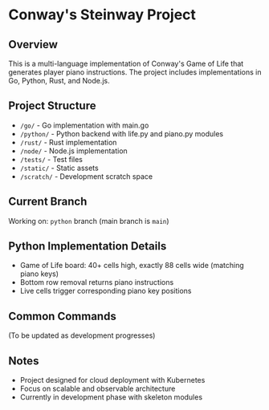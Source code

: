 # Conway's Steinway Project

## Overview
This is a multi-language implementation of Conway's Game of Life that generates player piano instructions. The project includes implementations in Go, Python, Rust, and Node.js.

## Project Structure
- `/go/` - Go implementation with main.go
- `/python/` - Python backend with life.py and piano.py modules
- `/rust/` - Rust implementation 
- `/node/` - Node.js implementation
- `/tests/` - Test files
- `/static/` - Static assets
- `/scratch/` - Development scratch space

## Current Branch
Working on: `python` branch (main branch is `main`)

## Python Implementation Details
- Game of Life board: 40+ cells high, exactly 88 cells wide (matching piano keys)
- Bottom row removal returns piano instructions
- Live cells trigger corresponding piano key positions

## Common Commands
(To be updated as development progresses)

## Notes
- Project designed for cloud deployment with Kubernetes
- Focus on scalable and observable architecture
- Currently in development phase with skeleton modules